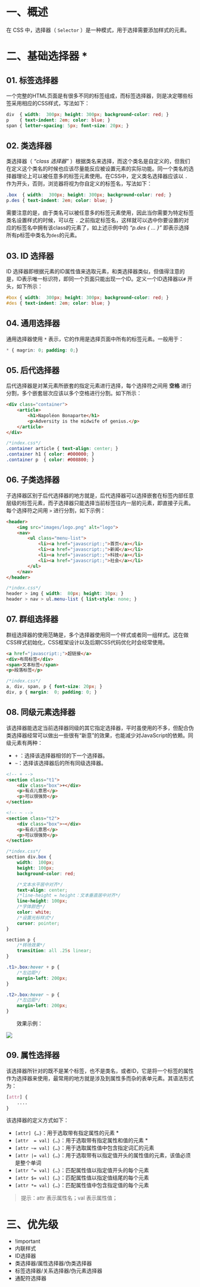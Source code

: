 # 一、概述

在 CSS 中，选择器（ `Selector` ）是一种模式，用于选择需要添加样式的元素。

# 二、基础选择器 *

## 01. 标签选择器

一个完整的HTML页面是有很多不同的标签组成，而标签选择器，则是决定哪些标签采用相应的CSS样式，写法如下：

```css
div  { width:  300px; height: 300px; background-color: red; }
p    { text-indent: 2em; color: blue; }
span { letter-spacing: 5px; font-size: 20px; }
```

## 02. 类选择器

类选择器（ *“class 选择器”* ）根据类名来选择，而这个类名是自定义的，但我们在定义这个类名的时候也应该尽量能反应被设置元素的实际功能。同一个类名的选择器理论上可以被任意多的标签元素使用。在CSS中，定义类名选择器应该以 `.` 作为开头，否则，浏览器将视为你自定义的标签名，写法如下：

```css
.box  { width:  300px; height: 300px; background-color: red; }
p.des { text-indent: 2em; color: blue; }
```

需要注意的是，由于类名可以被任意多的标签元素使用，因此当你需要为特定标签类名设置样式的时候，可以在 `.` 之前指定标签名，这样就可以选中你要设置的对应的标签名中拥有该class的元素了，如上述示例中的 *“p.des { … }”*  即表示选择所有p标签中类名为`des`的元素。

## 03. ID 选择器

ID 选择器即根据元素的ID属性值来选取元素，和类选择器类似，但值得注意的是，ID表示唯一标识符，即同一个页面只能出现一个ID。定义一个ID选择器以`#` 开头，如下所示：

```css
#box { width:  300px; height: 300px; background-color: red; }
#des { text-indent: 2em; color: blue; }
```

## 04. 通用选择器

通用选择器使用 `*`  表示，它的作用是选择页面中所有的标签元素。一般用于：

```css
* { magrin: 0; padding: 0;}
```

## 05. 后代选择器

后代选择器是对某元素所嵌套的指定元素进行选择，每个选择符之间用 **空格** 进行分割，多个嵌套层次应该以多个空格进行分割。如下所示：

```html
<div class="container">
    <article>
        <h1>Napoléon Bonaparte</h1>
        <p>Adversity is the midwife of genius.</p>
    </article>
</div>
```

```css
/*index.css*/
.container article { text-align: center; }
.container h1 { color: #000000; }
.container p  { color: #008800; }
```

## 06. 子类选择器

子选择器区别于后代选择器的地方就是，后代选择器可以选择嵌套在标签内部任意层级的标签元素，而子选择器只能选择当前标签往内一层的元素，即直接子元素。每个选择符之间用 `>` 进行分割，如下示例：

```html
<header>
	<img src="images/logo.png" alt="logo">
	<nav>
		<ul class="menu-list">
			<li><a href="javascript:;">首页</a></li>
			<li><a href="javascript:;">新闻</a></li>
			<li><a href="javascript:;">科技</a></li>
			<li><a href="javascript:;">社会</a></li>
		</ul>
	</nav>
</header>
```

```css
/*index.css*/
header > img { width:  80px; height: 30px; }
header > nav > ul.menu-list { list-style: none; }
```

## 07. 群组选择器

群组选择器的使用范畴是，多个选择器使用同一个样式或者同一组样式。这在做CSS样式初始化，CSS框架设计以及后期CSS代码优化时会经常使用。

```html
<a href="javascript:;">超链接</a>
<div>布局标签</div>
<span>文本标签</span>
<p>段落标签</p>
```

```css
/*index.css*/
a, div, span, p { font-size: 20px; }
div, p { margin:  0; padding: 0; }
```

## 08. 同级元素选择器

该选择器能选定当前选择器同级的其它指定选择器，平时虽使用的不多，但配合伪类选择器经常可以做出一些很有“新意”的效果，也能减少对JavaScript的依赖。同级元素有两种：

- `+` ：选择该选择器相邻的下一个选择器。
- `~`：选择该选择器后的所有同级选择器。

```html
<!-- + -->
<section class="t1">
	<div class="box">+</div>
	<p>有点儿意思</p>
	<p>可以很强势</p>
</section>

<!-- ~ -->
<section class="t2">
	<div class="box">~</div>
	<p>有点儿意思</p>
	<p>可以很强势</p>
</section>
```

```css
/*index.css*/
section div.box { 
	width:  100px;
	height: 100px;
	background-color: red;

	/*文本水平居中对齐*/
	text-align: center;
	/*line-height = height：文本垂直居中对齐*/
	line-height: 100px;
	/*字体颜色*/
	color: white;
	/*设置光标样式*/
	cursor: pointer;
}

section p {
	/*转场效果*/
	transition: all .25s linear;
}

.t1>.box:hover + p {
	/*左边距*/
	margin-left: 200px;
}

.t2>.box:hover ~ p {
	/*左边距*/
	margin-left: 200px;
}
```

  效果示例：

![](IMGS/sibling_selector_test.gif)

## 09. 属性选择器

该选择器所针对的既不是某个标签，也不是类名，或者ID，它是将一个标签的属性作为选择器来使用，最常用的地方就是涉及到属性多而杂的表单元素。其语法形式为：

```css
[attr] {
    ....
}
```

该选择器的定义方式如下：

- `[attr] {…}`：用于选取带有指定属性的元素 *
- `[attr  = val] {…}`：用于选取带有指定属性和值的元素 *
- `[attr ~= val] {…}`：用于选取属性值中包含指定词汇的元素
- `[attr |= val] {…}`：用于选取带有以指定值开头的属性值的元素，该值必须是整个单词
- `[attr ^= val] {…}`：匹配属性值以指定值开头的每个元素
- `[attr $= val] {…}`：匹配属性值以指定值结尾的每个元素
- `[attr *= val] {…}`：匹配属性值中包含指定值的每个元素

> 提示：attr 表示属性名；val 表示属性值；

# 三、优先级

- !important
- 内联样式
- ID选择器 
- 类选择器/属性选择器/伪类选择器
- 标签选择器/关系选择器/伪元素选择器
- 通配符选择器

















